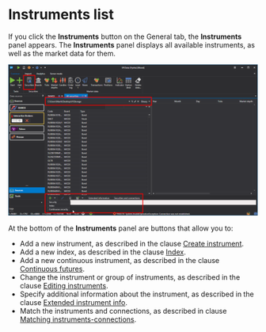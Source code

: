 # Instruments list

If you click the **Instruments** button on the General tab, the **Instruments** panel appears. The **Instruments** panel displays all available instruments, as well as the market data for them. 

![hydra securitiesPanel 00](../../../images/hydra_securitiespanel_00.png)

At the bottom of the **Instruments** panel are buttons that allow you to:

- Add a new instrument, as described in the clause [Create instrument](create_instrument.md).
- Add a new index, as described in the clause [Index](index.md).
- Add a new continuous instrument, as described in the clause [Continuous futures](continuous_futures.md).
- Change the instrument or group of instruments, as described in the clause [Editing instruments](editing_instruments.md).
- Specify additional information about the instrument, as described in the clause [Extended instrument info](extended_instrument_info.md).
- Match the instruments and connections, as described in clause [Matching instruments\-connections](matching_instruments_connections.md).

